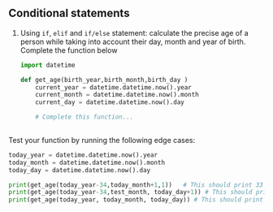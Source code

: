 ## Conditional statements

1. Using `if`, `elif` and `if/else` statement: calculate the precise age of a person while taking into account their day, month and year of birth. Complete the function below

   ```python
   import datetime
   
   def get_age(birth_year,birth_month,birth_day )
       current_year = datetime.datetime.now().year
       current_month = datetime.datetime.now().month
       current_day = datetime.datetime.now().day
   
       # Complete this function...
      
   ```

   

Test your function by running the following edge cases:

```python
today_year = datetime.datetime.now().year 
today_month = datetime.datetime.now().month
today_day = datetime.datetime.now().day

print(get_age(today_year-34,today_month+1,1))   # This should print 33
print(get_age(today_year-34,test_month, today_day+1)) # This should print 33
print(get_age(today_year, today_month, today_day)) # This should print 0
```

